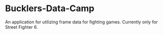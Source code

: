 # Bucklers-Data-Camp
An application for utilizing frame data for fighting games. Currently only for Street Fighter 6.
